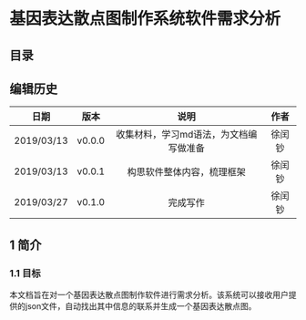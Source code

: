 # 基因表达散点图制作系统软件需求分析
## 目录
## 编辑历史

日期|版本|说明|作者
:---:|:---:|:---:|:---:|
2019/03/13|v0.0.0|收集材料，学习md语法，为文档编写做准备|徐闰钞
2019/03/13|v0.0.1|构思软件整体内容，梳理框架|徐闰钞
2019/03/27|v0.1.0|完成写作|徐闰钞

## 1 简介 
### 1.1 目标
本文档旨在对一个基因表达散点图制作软件进行需求分析。该系统可以接收用户提供的json文件，自动找出其中信息的联系并生成一个基因表达散点图。
